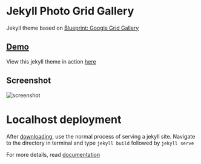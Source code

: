Jekyll Photo Grid Gallery
=========

Jekyll theme based on [Blueprint: Google Grid Gallery](http://tympanus.net/codrops/?p=18699)

## [Demo](https://nadjetey.github.io/GridGallery)

View this jekyll theme in action [here](https://nadjetey.github.io/GridGallery)

## Screenshot
![screenshot](https://raw.github.com/nadjetey/GridGallery/master/jggg.png)

Localhost deployment
=========
After [downloading](https://github.com/nadjetey/GridGallery/archive/master.zip), use the normal process of serving a jekyll site. Navigate to the directory in terminal and type `jekyll build` followed by `jekyll serve`

For more details, read [documentation](http://jekyllrb.com/)